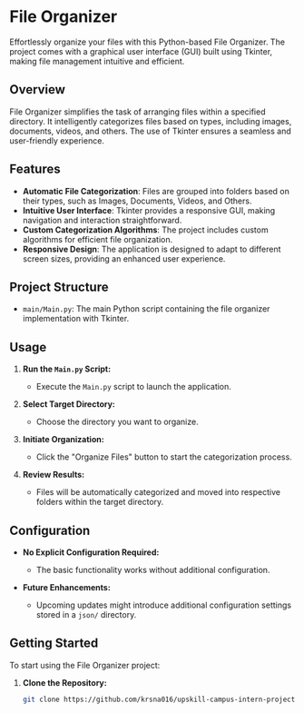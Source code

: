# File Organizer

Effortlessly organize your files with this Python-based File Organizer. The project comes with a graphical user interface (GUI) built using Tkinter, making file management intuitive and efficient.

## Overview

File Organizer simplifies the task of arranging files within a specified directory. It intelligently categorizes files based on types, including images, documents, videos, and others. The use of Tkinter ensures a seamless and user-friendly experience.

## Features

- **Automatic File Categorization**: Files are grouped into folders based on their types, such as Images, Documents, Videos, and Others.
- **Intuitive User Interface**: Tkinter provides a responsive GUI, making navigation and interaction straightforward.
- **Custom Categorization Algorithms**: The project includes custom algorithms for efficient file organization.
- **Responsive Design**: The application is designed to adapt to different screen sizes, providing an enhanced user experience.

## Project Structure

- `main/Main.py`: The main Python script containing the file organizer implementation with Tkinter.

## Usage

1. **Run the `Main.py` Script:**
   - Execute the `Main.py` script to launch the application.

2. **Select Target Directory:**
   - Choose the directory you want to organize.

3. **Initiate Organization:**
   - Click the "Organize Files" button to start the categorization process.

4. **Review Results:**
   - Files will be automatically categorized and moved into respective folders within the target directory.

## Configuration

- **No Explicit Configuration Required:**
  - The basic functionality works without additional configuration.
  
- **Future Enhancements:**
  - Upcoming updates might introduce additional configuration settings stored in a `json/` directory.

## Getting Started

To start using the File Organizer project:

1. **Clone the Repository:**
   ```bash
   git clone https://github.com/krsna016/upskill-campus-intern-project-2.git

